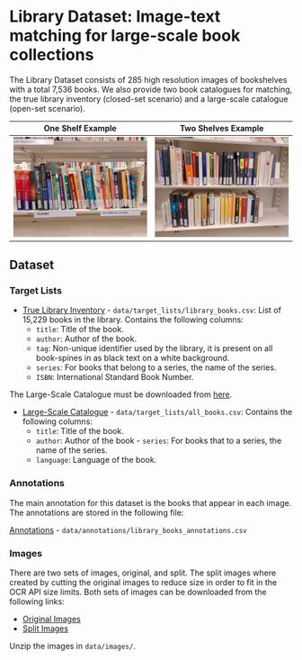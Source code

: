 # Library Dataset: Image-text matching for large-scale book collections

The Library Dataset consists of 285 high resolution images of bookshelves with a total 7,536 books. We also provide two book catalogues for matching, the true library inventory (closed-set scenario) and a large-scale catalogue (open-set scenario).

One Shelf Example             |  Two Shelves Example
:-------------------------:|:-------------------------:
![](sample_images/one_shelf_example.jpg)  |  ![](sample_images/two_shelves_example.jpg)

## Dataset

### Target Lists
- [True Library Inventory](data/target_lists/library_books.csv) - `data/target_lists/library_books.csv`: List of 15,229 books in the library. Contains the following columns:
  - `title`: Title of the book.
  - `author`: Author of the book.
  - `tag`: Non-unique identifier used by the library, it is present on all book-spines in as black text on a white background.
  - `series`: For books that belong to a series, the name of the series.
  - `ISBN`: International Standard Book Number.

The Large-Scale Catalogue must be downloaded from [here](https://cvcuab-my.sharepoint.com/:u:/g/personal/allabres_cvc_uab_cat/ETEdq8Q803tAiRmwypHSnPUBv0tlF_B9pQsJJVB61lRyqw?e=B6gDqb).
- [Large-Scale Catalogue](data/target_lists/all_books.csv) - `data/target_lists/all_books.csv`: Contains the following columns:
  - `title`: Title of the book.
  - `author`: Author of the book  - `series`: For books that to a series, the name of the series.
  - `language`: Language of the book.

  
### Annotations
The main annotation for this dataset is the books that appear in each image. The annotations are stored in the following file:

[Annotations](data/annotations/library_books_annotations.csv) - `data/annotations/library_books_annotations.csv`


### Images

There are two sets of images, original, and split. The split images where created by cutting the original images to reduce size in order to fit in the OCR API size limits.
Both sets of images can be downloaded from the following links:
- [Original Images](https://cvcuab-my.sharepoint.com/:u:/g/personal/allabres_cvc_uab_cat/EeLjfNfMHItDps97t7xZ7UgBW-xBnuewRbHGEUmGsMpEFg?e=Fnn2Eq)
- [Split Images](https://cvcuab-my.sharepoint.com/:u:/g/personal/allabres_cvc_uab_cat/ES2oBS5DuhROlKbHQIGS0akBQuG3KO_8c5QNd27QhZaYOg?e=Y6XTyz)

Unzip the images in `data/images/`.


